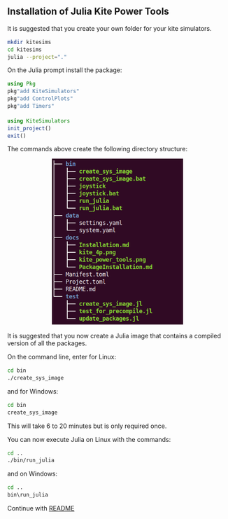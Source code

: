 ## Installation of Julia Kite Power Tools

It is suggested that you create your own folder for your kite simulators.
```bash
mkdir kitesims
cd kitesims
julia --project="."
```
On the Julia prompt install the package:
```julia
using Pkg
pkg"add KiteSimulators"
pkg"add ControlPlots"
pkg"add Timers"

using KiteSimulators
init_project()
exit()
```
The commands above create the following directory structure:

<p align="center"><img src="dir_structure.png" width="300" /></p>

It is suggested that you now create a Julia image that contains a compiled version of all the packages.

On the command line, enter for Linux:
```bash
cd bin
./create_sys_image
```
and for Windows:
```bash
cd bin
create_sys_image
```
This will take 6 to 20 minutes but is only required once.

You can now execute Julia on Linux with the commands:
```bash
cd ..
./bin/run_julia
```
and on Windows:
```bash
cd ..
bin\run_julia
```

Continue with [README](../README.md)
